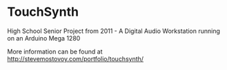TouchSynth
==========

High School Senior Project from 2011 - A Digital Audio Workstation running on an Arduino Mega 1280

More information can be found at http://stevemostovoy.com/portfolio/touchsynth/
